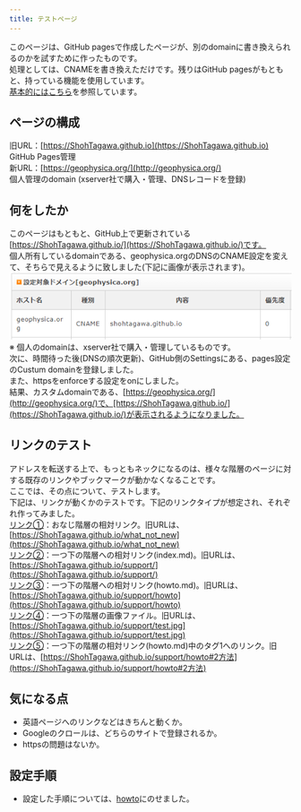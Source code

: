 ```yaml
---
title: テストページ
---
```


このページは、GitHub pagesで作成したページが、別のdomainに書き換えられるのかを試すために作ったものです。<br>
処理としては、CNAMEを書き換えただけです。残りはGitHub pagesがもともと、持っている機能を使用しています。<br>
<a href="https://docs.github.com/ja/github/working-with-github-pages/managing-a-custom-domain-for-your-github-pages-site#%E3%82%B5%E3%83%96%E3%83%89%E3%83%A1%E3%82%A4%E3%83%B3%E3%82%92%E8%A8%AD%E5%AE%9A%E3%81%99%E3%82%8B" target="_blank">基本的にはこちら</a>を参照しています。<br>

## ページの構成
旧URL：[https://ShohTagawa.github.io](https://ShohTagawa.github.io)<br>
  GitHub Pages管理<br>
新URL：[https://geophysica.org/](http://geophysica.org/)<br>
  個人管理のdomain (xserver社で購入・管理、DNSレコードを登録)<br>

## 何をしたか
このページはもともと、GitHub上で更新されている[https://ShohTagawa.github.io/](https://ShohTagawa.github.io/)です。<br>
個人所有しているdomainである、geophysica.orgのDNSのCNAME設定を変えて、そちらで見えるように致しました(下記に画像が表示されます)。<br>
  ![](support/dns.PNG)  
※ 個人のdomainは、xserver社で購入・管理しているものです。<br>
次に、時間待った後(DNSの順次更新)、GitHub側のSettingsにある、pages設定のCustum domainを登録しました。<br>
また、httpsをenforceする設定をonにしました。<br>
結果、カスタムdomainである、[https://geophysica.org/](http://geophysica.org/)で、[https://ShohTagawa.github.io/](https://ShohTagawa.github.io/)が表示されるようになりました。<br>

## リンクのテスト
アドレスを転送する上で、もっともネックになるのは、様々な階層のページに対する既存のリンクやブックマークが動かなくなることです。<br>
ここでは、その点について、テストします。<br>
下記は、リンクが動くかのテストです。下記のリンクタイプが想定され、それぞれ作ってみました。<br>
[リンク①](what_not_new)：おなじ階層の相対リンク。旧URLは、[https://ShohTagawa.github.io/what_not_new](https://ShohTagawa.github.io/what_not_new)<br>
[リンク②](support/)：一つ下の階層への相対リンク(index.md)。旧URLは、[https://ShohTagawa.github.io/support/](https://ShohTagawa.github.io/support/)<br>
[リンク③](support/howto)：一つ下の階層への相対リンク(howto.md)。旧URLは、[https://ShohTagawa.github.io/support/howto](https://ShohTagawa.github.io/support/howto)<br>
[リンク④](support/test.jpg)：一つ下の階層の画像ファイル。旧URLは、[https://ShohTagawa.github.io/support/test.jpg](https://ShohTagawa.github.io/support/test.jpg)<br>
[リンク⑤](support/howto#2方法)：一つ下の階層の相対リンク(howto.md)中のタグ1へのリンク。旧URLは、[https://ShohTagawa.github.io/support/howto#2方法](https://ShohTagawa.github.io/support/howto#2方法)<br>

## 気になる点   
- 英語ページへのリンクなどはきちんと動くか。   <br>
- Googleのクロールは、どちらのサイトで登録されるか。   <br>
- httpsの問題はないか。   <br>

## 設定手順   
- 設定した手順については、[howto](support/howto)にのせました。<br>